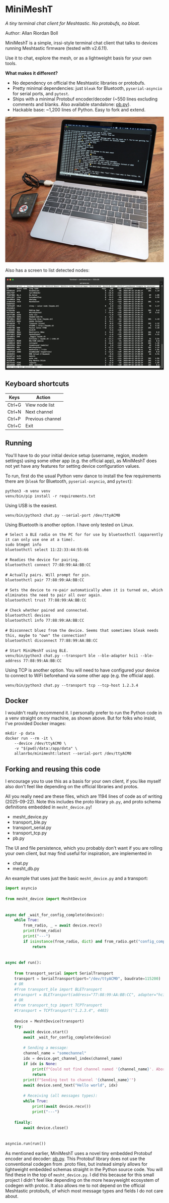 # MiniMeshT

_A tiny terminal chat client for Meshtastic. No protobufs, no bloat._

Author: Allan Riordan Boll

MiniMeshT is a simple, irssi-style terminal chat client that talks to devices running Meshtastic firmware (tested with v2.6.11). 

Use it to chat, explore the mesh, or as a lightweight basis for your own tools.

**What makes it different?**
- No dependency on official the Meshtastic libraries or protobufs.
- Pretty minimal dependencies: just `bleak` for Bluetooth, `pyserial-asyncio` for serial ports, and `pytest`.
- Ships with a minimal Protobuf encoder/decoder (~550 lines excluding comments and blanks. Also available standalone: [pb.py](https://github.com/allanrbo/pb.py/)).
- Hackable base: ~1,200 lines of Python. Easy to fork and extend.

![Illustration of laptop running MiniMeshT](./readme_graphics/laptop.jpeg)

Also has a screen to list detected nodes:

![Screenshot of node info list](./readme_graphics/nodelist.png)

## Keyboard shortcuts
| Keys   | Action           |
|--------|------------------|
| Ctrl+G | View node list   |
| Ctrl+N | Next channel     |
| Ctrl+P | Previous channel |
| Ctrl+C | Exit             |

## Running

You'll have to do your initial device setup (username, region, modem settings) using some other app (e.g. the official app), as MiniMeshT does not yet have any features for setting device configuration values.

To run, first do the usual Python venv dance to install the few requirements there are (`bleak` for Bluetooth, `pyserial-asyncio`, and `pytest`):

```
python3 -m venv venv
venv/bin/pip install -r requirements.txt
```

Using USB is the easiest.
```
venv/bin/python3 chat.py --serial-port /dev/ttyACM0
```

Using Bluetooth is another option. I have only tested on Linux.
```
# Select a BLE radio on the PC for for use by bluetoothctl (apparently it can only use one at a time).
sudo btmgmt info
bluetoothctl select 11:22:33:44:55:66

# Readies the device for pairing.
bluetoothctl connect 77:88:99:AA:BB:CC

# Actually pairs. Will prompt for pin.
bluetoothctl pair 77:88:99:AA:BB:CC

# Sets the device to re-pair automatically when it is turned on, which eliminates the need to pair all over again.
bluetoothctl trust 77:88:99:AA:BB:CC

# Check whether paired and connected.
bluetoothctl devices
bluetoothctl info 77:88:99:AA:BB:CC

# Disconnect bluez from the device. Seems that sometimes bleak needs this, maybe to "own" the connection?
bluetoothctl disconnect 77:88:99:AA:BB:CC

# Start MiniMeshT using BLE.
venv/bin/python3 chat.py --transport ble --ble-adapter hci1 --ble-address 77:88:99:AA:BB:CC
```

Using TCP is another option. You will need to have configured your device to connect to WiFi beforehand via some other app (e.g. the official app).
```
venv/bin/python3 chat.py --transport tcp --tcp-host 1.2.3.4
```

## Docker

I wouldn't really recommend it. I personally prefer to run the Python code in a venv straight on my machine, as shown above. But for folks who insist, I've provided Docker images:

```
mkdir -p data
docker run --rm -it \
    --device /dev/ttyACM0 \
    -v "$(pwd)/data:/app/data" \
    allanrbo/minimesht:latest --serial-port /dev/ttyACM0
```

## Forking and reusing this code

I encourage you to use this as a basis for your own client, if you like myself also don't feel like depending on the official libraries and protos.

All you really need are these files, which are 1194 lines of code as of writing (2025-09-22). Note this includes the proto library `pb.py`, and proto schema definitions embedded in `mesht_device.py`!

 * mesht_device.py
 * transport_ble.py
 * transport_serial.py
 * transport_tcp.py
 * pb.py

The UI and file persistence, which you probably don't want if you are rolling your own client, but may find useful for inspiration, are implemented in

 * chat.py
 * mesht_db.py

An example that uses just the basic `mesht_device.py` and a transport:
```py
import asyncio

from mesht_device import MeshtDevice


async def _wait_for_config_complete(device):
    while True:
        from_radio, _ = await device.recv()
        print(from_radio)
        print("---")
        if isinstance(from_radio, dict) and from_radio.get("config_complete_id") is not None:
            return


async def run():

    from transport_serial import SerialTransport
    transport = SerialTransport(port="/dev/ttyACM0", baudrate=115200)
    # OR
    #from transport_ble import BLETransport
    #transport = BLETransport(address="77:88:99:AA:BB:CC", adapter="hci1")
    # OR
    #from transport_tcp import TCPTransport
    #transport = TCPTransport("1.2.3.4", 4403)

    device = MeshtDevice(transport)
    try:
        await device.start()
        await _wait_for_config_complete(device)

        # Sending a message:
        channel_name = "somechannel"
        idx = device.get_channel_index(channel_name)
        if idx is None:
            print(f"Could not find channel named '{channel_name}'. Aborting send.")
            return
        print(f"Sending text to channel '{channel_name}'")
        await device.send_text("Hello world", idx)

        # Receiving (all messages types):
        while True:
            print(await device.recv())
            print("---")

    finally:
        await device.close()


asyncio.run(run())
```

As mentioned earlier, MiniMeshT uses a novel tiny embedded Protobuf encoder and decoder: [pb.py](https://github.com/allanrbo/pb.py/). This Protobuf library does not use the conventional codegen from .proto files, but instead simply allows for lightweight embedded schemas straight in the Python source code. You will find these in the top of `mesht_device.py`. I did this because for this small project I didn't feel like depending on the more heavyweight ecosystem of codegen with protoc. It also allows me to not depend on the official Meshtastic protobufs, of which most message types and fields I do not care about.
